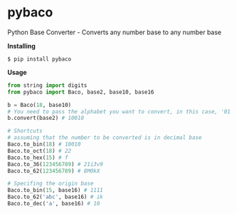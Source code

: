pybaco
======

Python Base Converter - Converts any number base to any number base

**Installing**
```
$ pip install pybaco
```

**Usage**
``` python
from string import digits
from pybaco import Baco, base2, base10, base16

b = Baco(18, base10)
# You need to pass the alphabet you want to convert, in this case, '01' (binary)
b.convert(base2) # 10010

# Shortcuts
# assuming that the number to be converted is in decimal base
Baco.to_bin(18) # 10010
Baco.to_oct(18) # 22
Baco.to_hex(15) # f
Baco.to_36(123456789) # 21i3v9
Baco.to_62(123456789) # 8M0kX

# Specifing the origin base
Baco.to_bin(15, base16) # 1111
Baco.to_62('abc', base16) # ik
Baco.to_dec('a', base16) # 10

```
